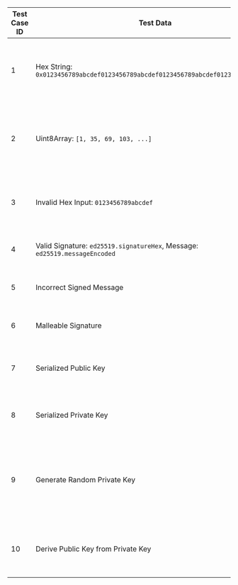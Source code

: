 | Test Case ID | Test Data | Test Steps | Expected Output | RESULT |
|--------------|-----------|------------|-----------------|--------|
| 1 | Hex String: `0x0123456789abcdef0123456789abcdef0123456789abcdef0123456789abcdef` | Create an instance of `Ed25519PublicKey` using a hex string. | Instance is created without error, and `toString()` returns the original hex string. | :x: FAIL |
| 2 | Uint8Array: `[1, 35, 69, 103, ...]` | Create an instance of `Ed25519PublicKey` using a Uint8Array. | Instance is created without error, and `toUint8Array()` returns the original Uint8Array. | :+1: PASS |
| 3 | Invalid Hex Input: `0123456789abcdef` | Attempt to create an instance of `Ed25519PublicKey` with an invalid hex input length. | Throws an error indicating the public key length should be 32 bytes. | :+1: PASS |
| 4 | Valid Signature: `ed25519.signatureHex`, Message: `ed25519.messageEncoded` | Verify a correct signature using `Ed25519PublicKey`. | Returns `true` indicating the signature is valid. | :+1: PASS |
| 5 | Incorrect Signed Message | Verify an incorrect signature using `Ed25519PublicKey`. | Returns `false` indicating the signature is invalid. | :+1: PASS |
| 6 | Malleable Signature | Check for malleable signatures using `Ed25519Signature`. | Returns `false` indicating the signature is not canonical. | :+1: PASS |
| 7 | Serialized Public Key | Serialize a public key using `Serializer` and then compare the output. | Serialized output matches the expected Uint8Array. | :x: FAIL |
| 8 | Serialized Private Key | Serialize a private key using `Serializer` and then compare the output. | Serialized output matches the expected Uint8Array. | :+1: PASS |
| 9 | Generate Random Private Key | Generate a new random `Ed25519PrivateKey`. | A new private key instance is created successfully, and it is different from any previously generated keys. | :+1: PASS |
| 10 | Derive Public Key from Private Key | Derive a public key from an existing `Ed25519PrivateKey`. | The derived public key matches the expected public key string. | :+1: PASS |
